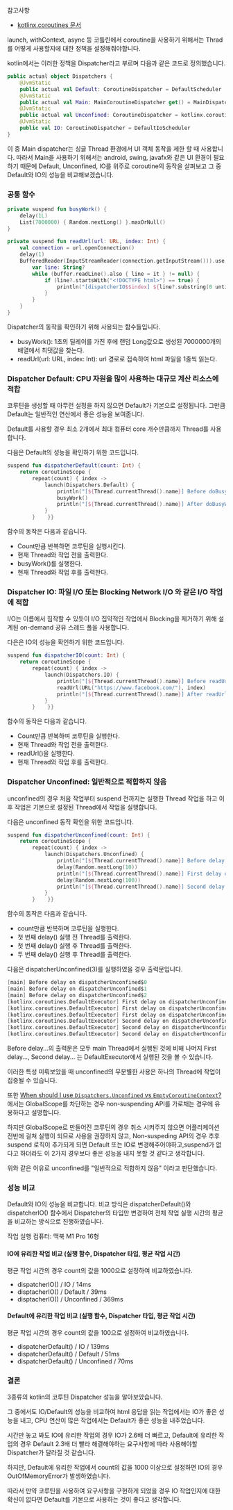 참고사항
- [kotlinx.coroutines 문서](https://kotlinlang.org/docs/coroutines-overview.html)

launch, withContext, async 등 코틀린에서 coroutine을 사용하기 위해서는 Thrad를 어떻게 사용할지에 대한 정책을 설정해줘야합니다.

kotlin에서는 이러한 정책을 Dispatcher라고 부르며 다음과 같은 코드로 정의했습니다.

```kotlin
public actual object Dispatchers {
	@JvmStatic  
	public actual val Default: CoroutineDispatcher = DefaultScheduler
	@JvmStatic  
	public actual val Main: MainCoroutineDispatcher get() = MainDispatcherLoader.dispatcher
	@JvmStatic  
	public actual val Unconfined: CoroutineDispatcher = kotlinx.coroutines.Unconfined
	@JvmStatic  
	public val IO: CoroutineDispatcher = DefaultIoScheduler
}
```

이 중 Main dispatcher는 싱글 Thread 환경에서 UI 객체 동작을 제한 할 때 사용합니다. 따라서 Main을 사용하기 위해서는 android, swing, javafx와 같은 UI 환경이 필요하기 때문에 Default, Unconfined, IO를 위주로 coroutine의 동작을 살펴보고 그 중 Default와 IO의 성능을 비교해보겠습니다.

### 공통 함수
```kotlin
private suspend fun busyWork() {  
    delay(1L)  
    List(7000000) { Random.nextLong() }.maxOrNull()  
}  
  
private suspend fun readUrl(url: URL, index: Int) {  
    val connection = url.openConnection()  
    delay(1)  
    BufferedReader(InputStreamReader(connection.getInputStream())).use { buffer ->  
        var line: String?  
        while (buffer.readLine().also { line = it } != null) {  
            if (line?.startsWith("<!DOCTYPE html>") == true) {  
                println("[dispatcherIO$$index] ${line?.substring(0 until 15)}")  
            }  
        }  
    }  
}
```
Dispatcher의 동작을 확인하기 위해 사용되는 함수들입니다.
- busyWork(): 1초의 딜레이를 가진 후에 랜덤 Long값으로 생성된 7000000개의 배열에서 최댓값을 찾는다.
- readUrl(url: URL, index: Int): url 경로로 접속하여 html 파일을 1줄씩 읽는다.

### Dispatcher Default: CPU 자원을 많이 사용하는 대규모 계산 리소스에 적합
코루틴을 생성할 때 아무런 설정을 하지 않으면 Default가 기본으로 설정됩니다. 그만큼 Default는 일반적인 연산에서 좋은 성능을 보여줍니다.

Default를 사용할 경우 최소 2개에서 최대 컴퓨터 core 개수만큼까지 Thread를 사용합니다. 

다음은 Default의 성능을 확인하기 위한 코드입니다.
```kotlin
suspend fun dispatcherDefault(count: Int) {  
    return coroutineScope {  
        repeat(count) { index ->  
            launch(Dispatchers.Default) {  
                println("[${Thread.currentThread().name}] Before doBusyWork on dispatcherDefault$$index")  
                busyWork()  
                println("[${Thread.currentThread().name}] After doBusyWork on dispatcherDefault$$index")  
            }  
        }    }}
```

함수의 동작은 다음과 같습니다.
- Count만큼 반복하면 코루틴을 실행시킨다.
- 현재 Thread와 작업 전을 출력한다.
- busyWork()를 실행한다.
- 현재 Thread와 작업 후를 출력한다.

### Dispatcher IO: 파일 I/O 또는 Blocking Network I/O 와 같은 I/O 작업에 적합
I/O는 이름에서 짐작할 수 있듯이 I/O 집약적인 작업에서 Blocking을 제거하기 위해 설계된 on-demand 공유 스레드 풀을 사용합니다.

다은은 IO의 성능을 확인하기 위한 코드입니다.
```kotlin
suspend fun dispatcherIO(count: Int) {  
    return coroutineScope {  
        repeat(count) { index ->  
            launch(Dispatchers.IO) {  
                println("[${Thread.currentThread().name}] Before readUrl on dispatcherIO$$index")  
                readUrl(URL("https://www.facebook.com/"), index)
                println("[${Thread.currentThread().name}] After readUrl on dispatcherIO$${index}")  
            }  
        }    }}
```
함수의 동작은 다음과 같습니다.
- Count만큼 반복하며 코루틴을 실행한다.
- 현재 Thread와 작업 전을 출력한다.
- readUrl()을 실행한다.
- 현재 Thread와 작업 후를 출력한다.

### Dispatcher Unconfined: 일반적으로 적합하지 않음
unconfined의 경우 처음 작업부터 suspend 전까지는 실행한 Thread 작업을 하고 이후 작업은 기본으로 설정된 Thread에서 작업을 실행합니다.

다음은 unconfined 동작 확인을 위한 코드입니다.
```kotlin
suspend fun dispatcherUnconfined(count: Int) {  
    return coroutineScope {  
        repeat(count) { index ->  
            launch(Dispatchers.Unconfined) {  
                println("[${Thread.currentThread().name}] Before delay on dispatcherUnconfined$$index")  
                delay(Random.nextLong(10))  
                println("[${Thread.currentThread().name}] First delay on dispatcherUnconfined$$index")  
                delay(Random.nextLong(100))  
                println("[${Thread.currentThread().name}] Second delay on dispatcherUnconfined$$index")  
            }  
        }    }}
```
함수의 동작은 다음과 같습니다.
- count만큼 반복하며 코루틴을 실행한다.
- 첫 번째 delay() 실행 전 Thread를 출력한다.
- 첫 번째 delay() 실행 후 Thread를 출력한다.
- 두  번째 delay() 실행 후 Thread를 출력한다.

다음은 dispatcherUnconfined(3)를 실행하였을 경우 출력문입니다.
```kotlin
[main] Before delay on dispatcherUnconfined$0
[main] Before delay on dispatcherUnconfined$1
[main] Before delay on dispatcherUnconfined$2
[kotlinx.coroutines.DefaultExecutor] First delay on dispatcherUnconfined$1
[kotlinx.coroutines.DefaultExecutor] First delay on dispatcherUnconfined$2
[kotlinx.coroutines.DefaultExecutor] First delay on dispatcherUnconfined$0
[kotlinx.coroutines.DefaultExecutor] Second delay on dispatcherUnconfined$0
[kotlinx.coroutines.DefaultExecutor] Second delay on dispatcherUnconfined$2
[kotlinx.coroutines.DefaultExecutor] Second delay on dispatcherUnconfined$1
```
Before delay...의 출력문은 모두 main Thread에서 실행된 것에 비해 나머지 First delay..., Second delay... 는 DefaultExecutor에서 실행된 것을 볼 수 있습니다.

이러한 특성 미뤄보았을 때 unconfined의 무분별한 사용은 하나의 Thread에 작업이 집중될 수 있습니다.

또한 [When should I use `Dispatchers.Unconfined` vs `EmptyCoroutineContext`?](https://stackoverflow.com/questions/55169711/when-should-i-use-dispatchers-unconfined-vs-emptycoroutinecontext) 에서는 GlobalScope를 차단하는 경우 non-suspending API를 가로채는 경우에 유용하다고 설명합니다.

하지만 GlobalScope로 만들어진 코루틴의 경우 취소 시켜주지 않으면 어플리케이션 전반에 걸쳐 실행이 되므로 사용을 권장하지 않고, Non-suspeding API의 경우 추후 suspend 로직이 추가되게 되면 Default 또는 IO로 변경해주어야하고,suspend가 없다고 하더라도 이 2가지 경우보다 좋은 성능을 내지 못할 것 같다고 생각합니다.

위와 같은 이유로 unconfined를 "일반적으로 적합하지 않음" 이라고 판단했습니다.

### 성능 비교
Default와 IO의 성능을 비교합니다. 비교 방식은 dispatcherDefault()와 dispatcherIO() 함수에서 Dispatcher의 타입만 변경하여 전체 작업 실행 시간의 평균을 비교하는 방식으로 진행하였습니다.

작업 실행 컴퓨터: 맥북 M1 Pro 16형

#### IO에 유리한 작업 비교 (실행 함수, Dispatcher 타입, 평균 작업 시간)
평균 작업 시간의 경우 count의 값을 1000으로 설정하여 비교하였습니다.
- dispatcherIO() / IO / 14ms
- disptacherIO() / Default / 39ms
- disptacherIO() / Unconfined / 369ms

#### Default에 유리한 작업 비교 (실행 함수, Dispatcher 타입, 평균 작업 시간)
평균 작업 시간의 경우 count의 값을 100으로 설정하여 비교하였습니다.
- dispatcherDefault() / IO / 139ms  
- dispatcherDefault() / Default / 51ms
- dispatcherDefault() / Unconfined / 70ms

### 결론
3종류의 kotlin의 코루틴 Dispatcher 성능을 알아보았습니다.

그 중에서도 IO/Default의 성능을 비교하여 html 응답을 읽는 작업에서는 IO가 좋은 성능을 내고, CPU 연산이 많은 작업에서는 Default가 좋은 성능을 내주었습니다.

시간만 놓고 봐도 IO에 유리한 작업의 경우 IO가 2.6배 더 빠르고, Default에 유리한 작업의 경우 Default 2.3배 더 빨라 해결해야하는 요구사항에 따라 사용해야할 Dispatcher가 달라질 것 같습니다.

하지만, Default에 유리한 작업에서 count의 값을 1000 이상으로 설정하면 IO의 경우 OutOfMemoryError가 발생하였습니다.

따라서 만약 코루틴을 사용하여 요구사항을 구현하게 되었을 경우 IO 작업인지에 대한 확신이 없다면 Default를 기본으로 사용하는 것이 좋다고 생각합니다.